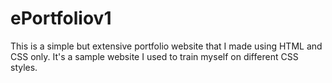 # ePortfoliov1
This is a simple but extensive portfolio website that I made using HTML and CSS only. It's a sample website I used to train myself on different CSS styles.
